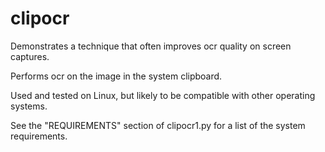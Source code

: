 clipocr
=======

Demonstrates a technique that often improves ocr 
quality on screen captures.

Performs ocr on the image in the system clipboard.  

Used and tested on Linux, but likely to be compatible 
with other operating systems.

See the "REQUIREMENTS" section of clipocr1.py for a 
list of the system requirements.

